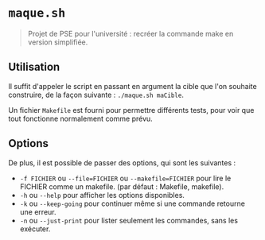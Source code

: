 `maque.sh`
==========

> Projet de PSE pour l'université : recréer la commande make en version
> simplifiée.

## Utilisation

Il suffit d'appeler le script en passant en argument la cible que l'on souhaite
construire, de la façon suivante : `./maque.sh maCible`.

Un fichier `Makefile` est fourni pour permettre différents tests, pour voir que
tout fonctionne normalement comme prévu.

## Options

De plus, il est possible de passer des options, qui sont les suivantes :
  * `-f FICHIER` ou `--file=FICHIER` ou `--makefile=FICHIER` pour lire le
    FICHIER comme un makefile. (par défaut : Makefile, makefile).
  * `-h` ou `--help` pour afficher les options disponibles.
  * `-k` ou `--keep-going` pour continuer même si une commande retourne une
    erreur.
  * `-n` ou `--just-print` pour lister seulement les commandes, sans les
    exécuter.
